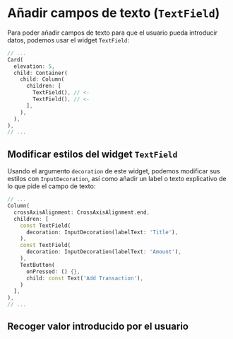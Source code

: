 # Añadir campos de texto (`TextField`)

Para poder añadir campos de texto para que el usuario pueda introducir datos, podemos usar el widget `TextField`:

```dart
// ...
Card(
  elevation: 5,
  child: Container(
    child: Column(
      children: [
        TextField(), // <-
        TextField(), // <-
      ],
    ),
  ),
),
// ...
```

## Modificar estilos del widget `TextField`

Usando el argumento `decoration` de este widget, podemos modificar sus estilos con `InputDecoration`, así como añadir un label o texto explicativo de lo que pide el campo de texto:

```dart
// ...
Column(
  crossAxisAlignment: CrossAxisAlignment.end,
  children: [
    const TextField(
      decoration: InputDecoration(labelText: 'Title'),
    ),
    const TextField(
      decoration: InputDecoration(labelText: 'Amount'),
    ),
    TextButton(
      onPressed: () {},
      child: const Text('Add Transaction'),
    )
  ],
),
// ...
```

## Recoger valor introducido por el usuario